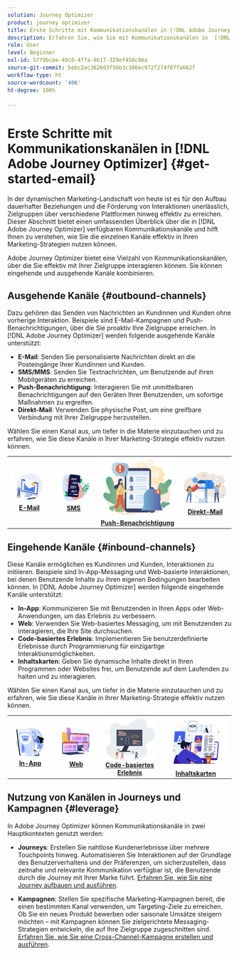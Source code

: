 ```yaml
---
solution: Journey Optimizer
product: journey optimizer
title: Erste Schritte mit Kommunikationskanälen in [!DNL Adobe Journey Optimizer]
description: Erfahren Sie, wie Sie mit Kommunikationskanälen in  [!DNL Adobe Journey Optimizer]  arbeiten.
role: User
level: Beginner
exl-id: 5779bcee-49c0-4ffa-9b17-329ef458c96a
source-git-commit: bebc2ac362603f56b3c386ec972f274f87fa662f
workflow-type: ht
source-wordcount: '406'
ht-degree: 100%

---
```


# Erste Schritte mit Kommunikationskanälen in [!DNL Adobe Journey Optimizer] {#get-started-email}

In der dynamischen Marketing-Landschaft von heute ist es für den Aufbau dauerhafter Beziehungen und die Förderung von Interaktionen unerlässlich, Zielgruppen über verschiedene Plattformen hinweg effektiv zu erreichen. Dieser Abschnitt bietet einen umfassenden Überblick über die in [!DNL Adobe Journey Optimizer] verfügbaren Kommunikationskanäle und hilft Ihnen zu verstehen, wie Sie die einzelnen Kanäle effektiv in Ihren Marketing-Strategien nutzen können.


Adobe Journey Optimizer bietet eine Vielzahl von Kommunikationskanälen, über die Sie effektiv mit Ihrer Zielgruppe interagieren können. Sie können eingehende und ausgehende Kanäle kombinieren.

## Ausgehende Kanäle {#outbound-channels}

Dazu gehören das Senden von Nachrichten an Kundinnen und Kunden ohne vorherige Interaktion. Beispiele sind E-Mail-Kampagnen und Push-Benachrichtigungen, über die Sie proaktiv Ihre Zielgruppe erreichen. In [!DNL Adobe Journey Optimizer] werden folgende ausgehende Kanäle unterstützt:

* **E-Mail**: Senden Sie personalisierte Nachrichten direkt an die Posteingänge Ihrer Kundinnen und Kunden.
* **SMS/MMS**: Senden Sie Textnachrichten, um Benutzende auf ihren Mobilgeräten zu erreichen.
* **Push-Benachrichtigung**: Interagieren Sie mit unmittelbaren Benachrichtigungen auf den Geräten Ihrer Benutzenden, um sofortige Maßnahmen zu ergreifen.
* **Direkt-Mail**: Verwenden Sie physische Post, um eine greifbare Verbindung mit Ihrer Zielgruppe herzustellen.

Wählen Sie einen Kanal aus, um tiefer in die Materie einzutauchen und zu erfahren, wie Sie diese Kanäle in Ihrer Marketing-Strategie effektiv nutzen können.

<table style="table-layout:fixed"><tr style="border: 0;">
<td><a href="../email/get-started-email.md"><img alt="E-Mail" src="assets/do-not-localize/email.png"></a>
<div align="center"><a href="../email/get-started-email.md"><strong>E-Mail</strong></a></div></td>
<td><a href="../sms/get-started-sms.md"><img alt="SMS" src="assets/do-not-localize/sms.png"></a>
<div align="center"><a href="../sms/get-started-sms.md"><strong>SMS</strong></a></div></td>
<td><a href="../push/get-started-push.md"><img alt="Push" src="assets/do-not-localize/push.png"></a>
<div align="center"><a href="../push/get-started-push.md"><strong>Push-Benachrichtigung</strong></a></div></td>
<td><a href="../direct-mail/get-started-direct-mail.md"><img alt="Direkt-Mail" src="assets/do-not-localize/direct-mail.jpg"></a>
<div align="center"><a href="../direct-mail/get-started-direct-mail.md"><strong>Direkt-Mail</strong></a></div></td>
</tr></table>

## Eingehende Kanäle {#inbound-channels}

Diese Kanäle ermöglichen es Kundinnen und Kunden, Interaktionen zu initiieren. Beispiele sind In-App-Messaging und Web-basierte Interaktionen, bei denen Benutzende Inhalte zu ihren eigenen Bedingungen bearbeiten können. In [!DNL Adobe Journey Optimizer] werden folgende eingehende Kanäle unterstützt:

* **In-App**: Kommunizieren Sie mit Benutzenden in Ihren Apps oder Web-Anwendungen, um das Erlebnis zu verbessern.
* **Web**: Verwenden Sie Web-basiertes Messaging, um mit Benutzenden zu interagieren, die Ihre Site durchsuchen.
* **Code-basiertes Erlebnis**: Implementieren Sie benutzerdefinierte Erlebnisse durch Programmierung für einzigartige Interaktionsmöglichkeiten.
* **Inhaltskarten**: Geben Sie dynamische Inhalte direkt in Ihren Programmen oder Websites frei, um Benutzende auf dem Laufenden zu halten und zu interagieren.

Wählen Sie einen Kanal aus, um tiefer in die Materie einzutauchen und zu erfahren, wie Sie diese Kanäle in Ihrer Marketing-Strategie effektiv nutzen können.

<table style="table-layout:fixed"><tr style="border: 0;">
<td><a href="../in-app/get-started-in-app.md"><img alt="In-App" src="assets/do-not-localize/inapp.jpg"></a>
<div align="center"><a href="../in-app/get-started-in-app.md"><strong>In-App</strong></a></div></td>
<td><a href="../web/get-started-web.md"><img alt="Web" src="assets/do-not-localize/web.jpg"></a>
<div align="center"><a href="../web/get-started-web.md"><strong>Web</strong></a></div></td>
<td><a href="../code-based/get-started-code-based.md"><img alt="Code-basiertes Erlebnis" src="assets/do-not-localize/code.png"></a>
<div align="center"><a href="../code-based/get-started-code-based.md"><strong>Code-basiertes Erlebnis</strong></a></div></td>
<td><a href="../content-card/get-started-content-card.md"><img alt="Inhaltskarten" src="assets/do-not-localize/cards.png"></a>
<div align="center"><a href="../content-card/get-started-content-card.md"><strong>Inhaltskarten</strong></a></div></td>
</tr></table>


## Nutzung von Kanälen in Journeys und Kampagnen {#leverage}

In Adobe Journey Optimizer können Kommunikationskanäle in zwei Hauptkontexten genutzt werden:

* **Journeys**: Erstellen Sie nahtlose Kundenerlebnisse über mehrere Touchpoints hinweg. Automatisieren Sie Interaktionen auf der Grundlage des Benutzerverhaltens und der Präferenzen, um sicherzustellen, dass zeitnahe und relevante Kommunikation verfügbar ist, die Benutzende durch die Journey mit Ihrer Marke führt. [Erfahren Sie, wie Sie eine Journey aufbauen und ausführen](../building-journeys/journey-gs.md).

* **Kampagnen**: Stellen Sie spezifische Marketing-Kampagnen bereit, die einen bestimmten Kanal verwenden, um Targeting-Ziele zu erreichen. Ob Sie ein neues Produkt bewerben oder saisonale Umsätze steigern möchten – mit Kampagnen können Sie zielgerichtete Messaging-Strategien entwickeln, die auf Ihre Zielgruppe zugeschnitten sind. [Erfahren Sie, wie Sie eine Cross-Channel-Kampagne erstellen und ausführen](../campaigns/get-started-with-campaigns.md).

